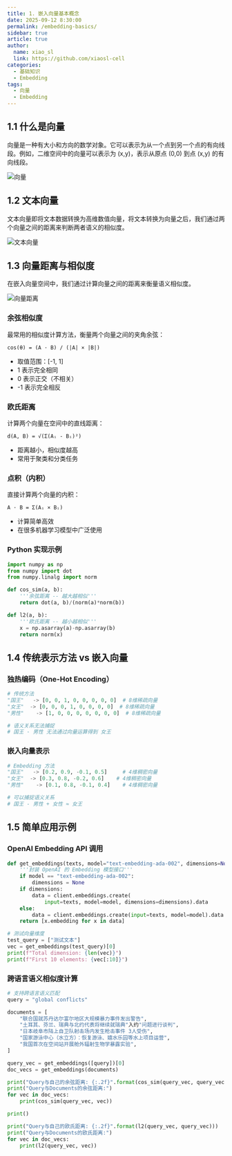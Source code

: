```yaml
---
title: 1. 嵌入向量基本概念
date: 2025-09-12 8:30:00
permalink: /embedding-basics/
sidebar: true
article: true
author: 
  name: xiao_sl
  link: https://github.com/xiaosl-cell
categories: 
  - 基础知识
  - Embedding
tags: 
  - 向量
  - Embedding
---
```


## 1.1 什么是向量

向量是一种有大小和方向的数学对象。它可以表示为从一个点到另一个点的有向线段。例如，二维空间中的向量可以表示为 (x,y)，表示从原点 (0,0) 到点 (x,y) 的有向线段。

![向量](https://qiniu.agiadventurer.com/%E5%90%91%E9%87%8F.png)

## 1.2 文本向量

文本向量即将文本数据转换为高维数值向量，将文本转换为向量之后，我们通过两个向量之间的距离来判断两者语义的相似度。

![文本向量](https://qiniu.agiadventurer.com/%E6%96%87%E6%9C%AC%E5%90%91%E9%87%8F.png)

## 1.3 向量距离与相似度

在嵌入向量空间中，我们通过计算向量之间的距离来衡量语义相似度。

![向量距离](https://qiniu.agiadventurer.com/%E5%90%91%E9%87%8F%E8%B7%9D%E7%A6%BB.png)

### 余弦相似度

最常用的相似度计算方法，衡量两个向量之间的夹角余弦：

```
cos(θ) = (A · B) / (|A| × |B|)
```

- 取值范围：[-1, 1]
- 1 表示完全相同
- 0 表示正交（不相关）
- -1 表示完全相反

### 欧氏距离

计算两个向量在空间中的直线距离：

```
d(A, B) = √(Σ(Aᵢ - Bᵢ)²)
```

- 距离越小，相似度越高
- 常用于聚类和分类任务




### 点积（内积）

直接计算两个向量的内积：

```
A · B = Σ(Aᵢ × Bᵢ)
```

- 计算简单高效
- 在很多机器学习模型中广泛使用

### Python 实现示例

```python
import numpy as np
from numpy import dot
from numpy.linalg import norm

def cos_sim(a, b):
    '''余弦距离 -- 越大越相似'''
    return dot(a, b)/(norm(a)*norm(b))

def l2(a, b):
    '''欧氏距离 -- 越小越相似'''
    x = np.asarray(a)-np.asarray(b)
    return norm(x)
```

## 1.4 传统表示方法 vs 嵌入向量

### 独热编码（One-Hot Encoding）

```python
# 传统方法
"国王"   -> [0, 0, 1, 0, 0, 0, 0, 0]  # 8维稀疏向量
"女王"  -> [0, 0, 0, 1, 0, 0, 0, 0]  # 8维稀疏向量
"男性"    -> [1, 0, 0, 0, 0, 0, 0, 0]  # 8维稀疏向量

# 语义关系无法捕捉
# 国王 - 男性 无法通过向量运算得到 女王
```

### 嵌入向量表示

```python
# Embedding 方法
"国王"   -> [0.2, 0.9, -0.1, 0.5]     # 4维稠密向量
"女王"  -> [0.3, 0.8, -0.2, 0.6]    # 4维稠密向量  
"男性"    -> [0.1, 0.8, -0.1, 0.4]    # 4维稠密向量

# 可以捕捉语义关系
# 国王 - 男性 + 女性 ≈ 女王
```

## 1.5 简单应用示例

### OpenAI Embedding API 调用

```python
def get_embeddings(texts, model="text-embedding-ada-002", dimensions=None):
    '''封装 OpenAI 的 Embedding 模型接口'''
    if model == "text-embedding-ada-002":
        dimensions = None
    if dimensions:
        data = client.embeddings.create(
            input=texts, model=model, dimensions=dimensions).data
    else:
        data = client.embeddings.create(input=texts, model=model).data
    return [x.embedding for x in data]

# 测试向量维度
test_query = ["测试文本"]
vec = get_embeddings(test_query)[0]
print(f"Total dimension: {len(vec)}")
print(f"First 10 elements: {vec[:10]}")
```

### 跨语言语义相似度计算

```python
# 支持跨语言语义匹配
query = "global conflicts"

documents = [
    "联合国就苏丹达尔富尔地区大规模暴力事件发出警告",
    "土耳其、芬兰、瑞典与北约代表将继续就瑞典"入约"问题进行谈判",
    "日本岐阜市陆上自卫队射击场内发生枪击事件 3人受伤",
    "国家游泳中心（水立方）：恢复游泳、嬉水乐园等水上项目运营",
    "我国首次在空间站开展舱外辐射生物学暴露实验",
]

query_vec = get_embeddings([query])[0]
doc_vecs = get_embeddings(documents)

print("Query与自己的余弦距离: {:.2f}".format(cos_sim(query_vec, query_vec)))
print("Query与Documents的余弦距离:")
for vec in doc_vecs:
    print(cos_sim(query_vec, vec))

print()

print("Query与自己的欧氏距离: {:.2f}".format(l2(query_vec, query_vec)))
print("Query与Documents的欧氏距离:")
for vec in doc_vecs:
    print(l2(query_vec, vec))
```
